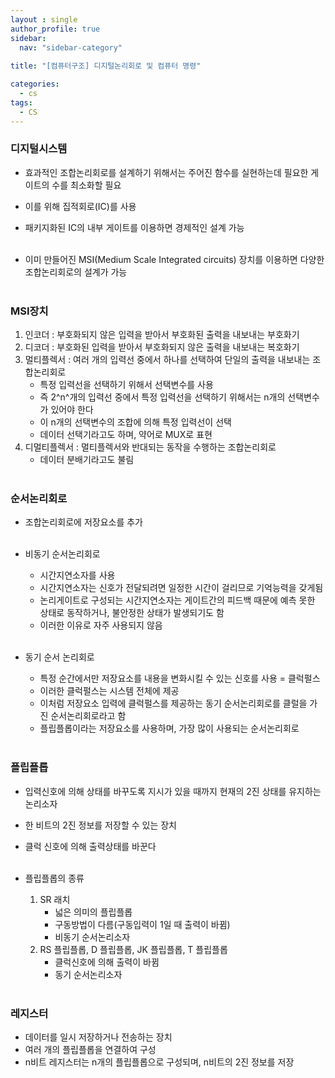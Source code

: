 ```yaml
---
layout : single
author_profile: true
sidebar: 
  nav: "sidebar-category"
  
title: "[컴퓨터구조] 디지털논리회로 및 컴퓨터 명령"

categories:
  - cs
tags:
  - CS
---
```


### 디지털시스템
- 효과적인 조합논리회로를 설계하기 위해서는 주어진 함수를 실현하는데 필요한 게이트의 수를 최소화할 필요<br>
- 이를 위해 집적회로(IC)를 사용<br>
- 패키지화된 IC의 내부 게이트를 이용하면 경제적인 설계 가능<br><br>

- 이미 만들어진 MSI(Medium Scale Integrated circuits) 장치를 이용하면 다양한 조합논리회로의 설계가 가능<br><br>

### MSI장치

1. 인코더 : 부호화되지 않은 입력을 받아서 부호화된 출력을 내보내는 부호화기<br>
2. 디코더 : 부호화된 입력을 받아서 부호화되지 않은 출력을 내보내는 복호화기<br>
3. 멀티플렉서 : 여러 개의 입력선 중에서 하나를 선택하여 단일의 출력을 내보내는 조합논리회로<br>
	- 특정 입력선을 선택하기 위해서 선택변수를 사용<br>
	- 즉 2^n^개의 입력선 중에서 특정 입력선을 선택하기 위해서는 n개의 선택변수가 있어야 한다<br>
	- 이 n개의 선택변수의 조합에 의해 특정 입력선이 선택<br>
	- 데이터 선택기라고도 하며, 약어로 MUX로 표현<br>
4. 디멀티플렉서 : 멀티플렉서와 반대되는 동작을 수행하는 조합논리회로<br>
	- 데이터 분배기라고도 불림<br><br>

### 순서논리회로
- 조합논리회로에 저장요소를 추가<br><br>

- 비동기 순서논리회로<br>
	- 시간지연소자를 사용<br>
	- 시간지연소자는 신호가 전달되려면 일정한 시간이 걸리므로 기억능력을 갖게됨<br>
	- 논리게이트로 구성되는 시간지연소자는 게이트간의 피드백 때문에 예측 못한 상태로 동작하거나, 불안정한 상태가 발생되기도 함<br>
	- 이러한 이유로 자주 사용되지 않음<br><br>

- 동기 순서 논리회로<br>
	- 특정 순간에서만 저장요소를 내용을 변화시킬 수 있는 신호를 사용 = 클럭펄스
	- 이러한 클럭펄스는 시스템 전체에 제공<br>
	- 이처럼 저장요소 입력에 클럭펄스를 제공하는 동기 순서논리회로를 클럴을 가진 순서논리회로라고 함<br>
	- 플립플롭이라는 저장요소를 사용하며, 가장 많이 사용되는 순서논리회로<br><br>

### 플립플롭
- 입력신호에 의해 상태를 바꾸도록 지시가 있을 때까지 현재의 2진 상태를 유지하는 논리소자<br>
- 한 비트의 2진 정보를 저장할 수 있는 장치<br>
- 클럭 신호에 의해 출력상태를 바꾼다<br><br>

- 플립플롭의 종류<br>
	1. SR 래치<br>
		- 넓은 의미의 플립플롭<br>
		- 구동방법이 다름(구동입력이 1일 때 출력이 바뀜)<br>
		- 비동기 순서논리소자<br>
	2. RS 플립플롭, D 플립플롭, JK 플립플롭, T 플립플롭<br>
		- 클럭신호에 의해 출력이 바뀜<br>
		- 동기 순서논리소자<br><br>

### 레지스터
- 데이터를 일시 저장하거나 전송하는 장치<br>
- 여러 개의 플립플롭을 연결하여 구성<br>
- n비트 레지스터는 n개의 플립플롭으로 구성되며, n비트의 2진 정보를 저장<br><br>

